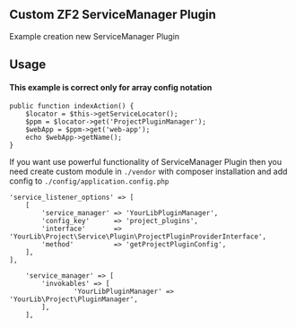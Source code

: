 Custom ZF2 ServiceManager Plugin
------------

Example creation new ServiceManager Plugin

## Usage

#### This example is correct only for array config notation

	public function indexAction() {
		$locator = $this->getServiceLocator();
		$ppm = $locator->get('ProjectPluginManager');
		$webApp = $ppm->get('web-app');
		echo $webApp->getName();
	}
	
If you want use powerful functionality of ServiceManager Plugin 
then you need create custom module in `./vendor` 
with composer installation and add config to `./config/application.config.php`


	'service_listener_options' => [
		[
			'service_manager' => 'YourLibPluginManager',
			'config_key'      => 'project_plugins',
			'interface'       => 'YourLib\Project\Service\Plugin\ProjectPluginProviderInterface',
			'method'          => 'getProjectPluginConfig',
		],
	],
	
    	'service_manager' => [
        	'invokables' => [
            		'YourLibPluginManager' => 'YourLib\Project\PluginManager',
        	],
    	],

